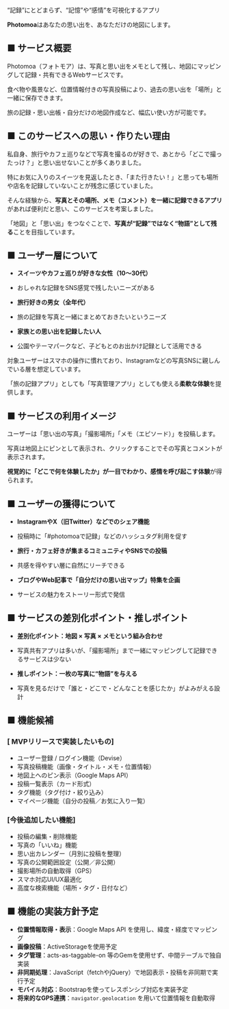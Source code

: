 “記録”にとどまらず、“記憶”や“感情”を可視化するアプリ

**Photomoa**はあなたの思い出を、あなただけの地図にします。

## ■ サービス概要

Photomoa（フォトモア）は、写真と思い出をメモとして残し、地図にマッピングして記録・共有できるWebサービスです。

食べ物や風景など、位置情報付きの写真投稿により、過去の思い出を「場所」と一緒に保存できます。

旅の記録・思い出帳・自分だけの地図作成など、幅広い使い方が可能です。

## ■ このサービスへの思い・作りたい理由

私自身、旅行やカフェ巡りなどで写真を撮るのが好きで、あとから「どこで撮ったっけ？」と思い出せないことが多くありました。

特にお気に入りのスイーツを見返したとき、「また行きたい！」と思っても場所や店名を記録していないことが残念に感じていました。

そんな経験から、**写真とその場所、メモ（コメント）を一緒に記録できるアプリ**があれば便利だと思い、このサービスを考案しました。

「地図」と「思い出」をつなぐことで、**写真が“記録”ではなく“物語”として残る**ことを目指しています。

## ■ ユーザー層について

- **スイーツやカフェ巡りが好きな女性（10〜30代）**

- おしゃれな記録をSNS感覚で残したいニーズがある

- **旅行好きの男女（全年代）**

- 旅の記録を写真と一緒にまとめておきたいというニーズ

- **家族との思い出を記録したい人**

- 公園やテーマパークなど、子どもとのお出かけ記録として活用できる


対象ユーザーはスマホの操作に慣れており、Instagramなどの写真SNSに親しんでいる層を想定しています。

「旅の記録アプリ」としても「写真管理アプリ」としても使える**柔軟な体験**を提供します。

## ■ サービスの利用イメージ

ユーザーは「思い出の写真」「撮影場所」「メモ（エピソード）」を投稿します。

写真は地図上にピンとして表示され、クリックすることでその写真とコメントが表示されます。

**視覚的に「どこで何を体験したか」が一目でわかり、感情を呼び起こす体験**が得られます。

## ■ ユーザーの獲得について

- **InstagramやX（旧Twitter）などでのシェア機能**

- 投稿時に「#photomoaで記録」などのハッシュタグ利用を促す

- **旅行・カフェ好きが集まるコミュニティやSNSでの投稿**

- 共感を得やすい層に自然にリーチできる

- **ブログやWeb記事で「自分だけの思い出マップ」特集を企画**

- サービスの魅力をストーリー形式で発信


## ■ サービスの差別化ポイント・推しポイント

- **差別化ポイント：地図 × 写真 × メモという組み合わせ**

- 写真共有アプリは多いが、「撮影場所」まで一緒にマッピングして記録できるサービスは少ない

- **推しポイント：一枚の写真に“物語”を与える**

- 写真を見るだけで「誰と・どこで・どんなことを感じたか」がよみがえる設計


## ■ 機能候補

### [ MVPリリースで実装したいもの]

- ユーザー登録 / ログイン機能（Devise）
- 写真投稿機能（画像・タイトル・メモ・位置情報）
- 地図上へのピン表示（Google Maps API）
- 投稿一覧表示（カード形式）
- タグ機能（タグ付け・絞り込み）
- マイページ機能（自分の投稿／お気に入り一覧）

### [今後追加したい機能]

- 投稿の編集・削除機能
- 写真の「いいね」機能
- 思い出カレンダー（月別に投稿を整理）
- 写真の公開範囲設定（公開／非公開）
- 撮影場所の自動取得（GPS）
- スマホ対応UI/UX最適化
- 高度な検索機能（場所・タグ・日付など）

## ■ 機能の実装方針予定

- **位置情報取得・表示**：Google Maps API を使用し、緯度・経度でマッピング
- **画像投稿**：ActiveStorageを使用予定
- **タグ管理**：acts-as-taggable-on 等のGemを使用せず、中間テーブルで独自実装
- **非同期処理**：JavaScript（fetchやjQuery）で地図表示・投稿を非同期で実行予定
- **モバイル対応**：Bootstrapを使ってレスポンシブ対応を実装予定
- **将来的なGPS連携**：`navigator.geolocation` を用いて位置情報を自動取得